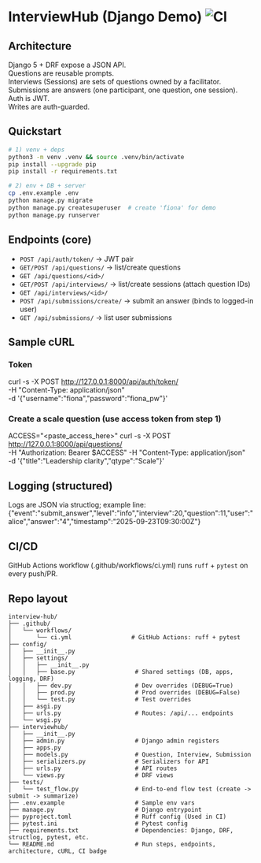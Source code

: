 # InterviewHub (Django Demo)  ![CI](https://github.com/caiobassetti/interview-hub/actions/workflows/ci.yml/badge.svg)

## Architecture
Django 5 + DRF expose a JSON API.<br>
Questions are reusable prompts.<br>
Interviews (Sessions) are sets of questions owned by a facilitator.<br>
Submissions are answers (one participant, one question, one session).<br>
Auth is JWT.<br>
Writes are auth-guarded.<br>

## Quickstart
```bash
# 1) venv + deps
python3 -m venv .venv && source .venv/bin/activate
pip install --upgrade pip
pip install -r requirements.txt

# 2) env + DB + server
cp .env.example .env
python manage.py migrate
python manage.py createsuperuser  # create 'fiona' for demo
python manage.py runserver
```

## Endpoints (core)
- `POST /api/auth/token/` → JWT pair
- `GET/POST /api/questions/` → list/create questions
- `GET /api/questions/<id>/`
- `GET/POST /api/interviews/` → list/create sessions (attach question IDs)
- `GET /api/interviews/<id>/`
- `POST /api/submissions/create/` → submit an answer (binds to logged-in user)
- `GET /api/submissions/` → list user submissions

## Sample cURL
### Token
curl -s -X POST http://127.0.0.1:8000/api/auth/token/ \
  -H "Content-Type: application/json" \
  -d '{"username":"fiona","password":"fiona_pw"}'

### Create a scale question (use access token from step 1)
ACCESS="<paste_access_here>"
curl -s -X POST http://127.0.0.1:8000/api/questions/ \
  -H "Authorization: Bearer $ACCESS" -H "Content-Type: application/json" \
  -d '{"title":"Leadership clarity","qtype":"Scale"}'

## Logging (structured)
Logs are JSON via structlog; example line:
{"event":"submit_answer","level":"info","interview":20,"question":11,"user":"alice","answer":"4","timestamp":"2025-09-23T09:30:00Z"}

## CI/CD
GitHub Actions workflow (.github/workflows/ci.yml) runs `ruff` + `pytest` on every push/PR.

## Repo layout
```
interview-hub/
├── .github/
│   └── workflows/
│       └── ci.yml                 # GitHub Actions: ruff + pytest
├── config/
│   ├── __init__.py
│   ├── settings/
│   │   ├── __init__.py
│   │   ├── base.py                 # Shared settings (DB, apps, logging, DRF)
│   │   ├── dev.py                  # Dev overrides (DEBUG=True)
│   │   ├── prod.py                 # Prod overrides (DEBUG=False)
│   │   └── test.py                 # Test overrides
│   ├── asgi.py
│   ├── urls.py                     # Routes: /api/... endpoints
│   └── wsgi.py
├── interviewhub/
│   ├── __init__.py
│   ├── admin.py                    # Django admin registers
│   ├── apps.py
│   ├── models.py                   # Question, Interview, Submission
│   ├── serializers.py              # Serializers for API
│   ├── urls.py                     # API routes
│   └── views.py                    # DRF views
├── tests/
│   └── test_flow.py                # End-to-end flow test (create -> submit -> summarize)
├── .env.example                    # Sample env vars
├── manage.py                       # Django entrypoint
├── pyproject.toml                  # Ruff config (Used in CI)
├── pytest.ini                      # Pytest config
├── requirements.txt                # Dependencies: Django, DRF, structlog, pytest, etc.
└── README.md                       # Run steps, endpoints, architecture, cURL, CI badge
```
